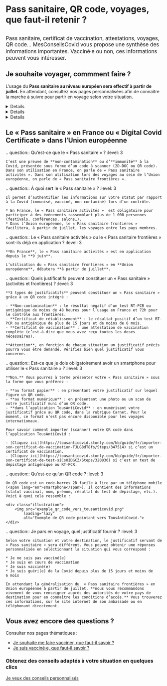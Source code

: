 # Pass sanitaire, QR code, voyages, que faut-il retenir ?

<div class="illustration">
    <img src="illustrations/pass_sanitaire.svg" alt="">
</div>

<div id="conseils-personnels" class="conseils" itemscope itemtype="https://schema.org/FAQPage">

<big>Pass sanitaire, certificat de vaccination, attestations, voyages, QR code… MesConseilsCovid vous propose une synthèse des informations importantes. Vacciné⸱e ou non, ces informations peuvent vous intéresser.</big>

## Je souhaite voyager, commment faire ?

<div class="conseil">

L’usage du **Pass sanitaire au niveau européen sera effectif à partir de juillet.** En attendant, consultez nos pages personnalisées afin de connaître la marche à suivre pour partir en voyage selon votre situation.

</div>

<div class="conseils">
<details>

.. summary:: Je ne suis pas vacciné(e) et je souhaite voyager

.. question:: Je ne suis pas vacciné(e), puis-je partir en voyage ?
    :level: 4

    Oui, mais les conditions de voyages sont plus ou moins contraignantes selon les pays de destination. Assurez vous de vérifier quelles conditions s’appliquent avant de partir.
    Pour vérifier les conditions d’entrée dans votre pays de destination, vous pouvez consulter le site internet de son ambassade et/ou celui de [France Diplomatie](https://www.diplomatie.gouv.fr/fr/je-pars-a-l-etranger/).

.. question:: Je ne suis pas vacciné⸱e, comment obtenir un « pass sanitaire » ou un justificatif me permettant de voyager ?
    :level: 4

    Si vous n’êtes pas vacciné⸱e, un test PCR ou antigénique récent (de moins de 48h ou 72h) sur lequel figure un QR code fera office de « Pass sanitaire » ou de justificatif de non-contamination pour les déplacements à l’étranger. 

    Lorsque vous faites un test, vous recevez un mail ou un SMS pour télécharger le certificat de dépistage sur le [portail SI-DEP](https://sidep.gouv.fr/cyberlab/patientviewer.jsp). C’est sur ce document que vous trouverez le QR code à présenter lors de votre voyage. Le document comporte aussi le QR Code à intégrer dans TousAntiCovid. 


.. question:: Sous quelle forme présenter ce justificatif ou ce pass sanitaire lors d’un voyage ?
    :level: 4

    Pour voyager, il vous suffit de présenter le résultat de votre test négatif, au format papier ou numérique. Il faut que le document comporte un QR Code qui garantit son authenticité. 

    À partir du mois de juillet, le QR Code scanné dans le carnet de l’application TousAntiCovid pourra servir de justificatif numérique pour voyager dans l’Union européenne. cette fonctionnalité s’appelle le « Pass sanitaire frontière ».

</details>
</div>

<div class="conseils">
<details>

.. summary:: Je suis vacciné(e) et je prévois de partir en voyage

.. question:: Je suis vacciné(e), comment obtenir le Pass sanitaire ?
    :level: 4

    Si vous êtes vacciné(e), votre attestation de vaccination complète (toutes les doses) sur laquelle figure un QR code constitue votre « Pass sanitaire ». Ce « Pass sanitaire » est utile pour participer à des évènements de plus de 1000 personnes (concerts, festival…) et pour voyager.

    Attention, en fonction de votre destination de voyage d’autres documents pourrons vous être demandés.

.. question:: Le « Pass sanitaire » est-il déjà en application pour les voyages dans l’Espace européen ?
    :level: 4

    **Non.** Le « Pass sanitaire frontières », ou encore « <span lang="en">Digital Covid Certificate</span> » au niveau européen, devrait rentrer en application à partir de juillet. Il permettra de faciliter les voyages entre les pays membres.

    En attendant, vérifiez les conditions d’entrée dans votre pays de destination, vous pouvez consulter le site internet de son ambassade et/ou celui de [France Diplomatie](https://www.diplomatie.gouv.fr/fr/je-pars-a-l-etranger/).

.. question:: Je suis vacciné(e), ma preuve de vaccination est-elle suffisante pour partir en Corse ou vers les destinations d’Outre-mer ?
    :level: 4

    **Oui pour la Corse** : une preuve de vaccination complète est exigée. Vous pouvez la présenter dans votre carnet TousAntiCovid. Pour en savoir plus, rendez-vous sur le site de l’[ARS de Corse](https://www.corse.ars.sante.fr/covid19-pass-sanitaire-obligatoire-pour-venir-en-corse).

    Pour l’Outre-mer : les conditions de voyages diffèrent selon la destination. Nous vous invitons à consulter [cette page](https://www.gouvernement.fr/info-coronavirus/outre-mer) pour en obtenir le détail.

</details>
</div>

<div class="conseils">
<details>

.. summary:: Je suis en cours de vaccination

.. question:: Je suis en cours de vaccination, puis-je partir en voyage ?
    :level: 4

    **Oui**, mais les conditions de voyages sont plus ou moins contraignantes selon les pays de destination. Assurez vous de vérifier quelles conditions s’appliquent avant de partir.

    Pour vérifier les conditions d’entrée dans votre pays de destination, vous pouvez consulter le site internet de son ambassade et/ou celui de [France Diplomatie](https://www.diplomatie.gouv.fr/fr/je-pars-a-l-etranger/).

.. question:: Je suis en cours de vaccination, comment obtenir un « Pass sanitaire » ou un justificatif me permettant de voyager ?
    :level: 4

    Si vous êtes en cours de vaccination (1 dose sur 2 doses prévues), c’est-à-dire que vous n’avez pas finalisé votre schéma vaccinal, vous ne pourrez pas faire valoir cette vaccination pour voyager. Vous devrez présenter un test PCR ou antigénique récent (réalisé dans les 48h ou 72h) sur lequel figure un QR code. Ce justificatif fera office de « Pass sanitaire ».

.. question:: Sous quelle forme présenter ce justificatif ou ce « Pass sanitaire » lors d’un voyage ?
    :level: 4

    Pour le moment, le format intégré dans le carnet de l’application TousAntiCovid n’est pas reconnu au niveau international ni dans l’Union européenne. Il le sera à partir de juillet.

    En attendant, il faut présenter votre test négatif au format papier ou numérique, en prenant bien soin qu’il comporte un QR code.

</details>
</div>

## Le « Pass sanitaire » en France ou « <span lang="en">Digital Covid Certificate</span> » dans l’Union européenne

.. question:: Qu’est-ce que le « Pass sanitaire » ?
    :level: 3

    C’est une preuve de **non-contamination** ou d’**immunité** à la Covid, présentée sous forme d’un code à scanner (2D-DOC ou QR code). 
    Dans son utilisation en France, on parle de « Pass sanitaire activités ». Dans son utilisation lors des voyages au sein de l’Union européenne, on parle de « Pass sanitaire frontières ». 


.. question:: À quoi sert le « Pass sanitaire » ?
    :level: 3

    Il permet d’authentifier les informations sur votre statut par rapport à la Covid (immunisé, vacciné, non-contaminé) lors d’un contrôle.

    * En France, le « Pass sanitaire activités »  est obligatoire pour participer à des évènements rassemblant plus de 1 000 personnes (festivals, conférences, salons…).
    * Dans l’Union européenne, le « Pass sanitaire frontières » facilitera, à partir de juillet, les voyages entre les pays membres.


.. question:: Le « Pass sanitaire activités » ou le « Pass sanitaire frontières » sont-ils déjà en application ?
    :level: 3

    **En France**, le « Pass sanitaire activités » est en application depuis le **9 juin**.

    L’utilisation du « Pass sanitaire frontières » en **Union européenne**, débutera **à partir de juillet**.


.. question:: Quels justificatifs peuvent constituer un « Pass sanitaire » (activités et frontières) ?
    :level: 3

    **3 types de justificatifs** peuvent constituer un « Pass sanitaire » grâce à un QR code intégré :

    - **Non-contamination** : le résultat négatif d’un test RT-PCR ou antigénique de moins de 48 heures pour l’usage en France et 72h pour le contrôle aux frontières.
    - **Certificat de rétablissement** : le résultat positif d’un test RT-PCR ou antigénique de plus de 15 jours et de moins de 6 mois.
    - **Certificat de vaccination** : une attestation de vaccination complète (c’est-à-dire que vous avez reçu toutes les doses nécessaires).

    **Attention**, en fonction de chaque situation un justificatif précis pourra vous être demandé. Vérifiez bien quel justificatif vous concerne.


.. question:: Est-ce que je dois obligatoirement avoir un <span lang="en">smartphone</span> pour utiliser le « Pass sanitaire » ?
    :level: 3

    **Non.** Vous pourrez à terme présenter votre « Pass sanitaire » sous la forme que vous préférez :

    - **au format papier** : en présentant votre justificatif sur lequel figure un QR code.
    - **au format numérique** : en présentant une photo ou un scan de votre justificatif muni d’un QR code.
    - **dans l’application TousAntiCovid** : en numérisant votre justificatif grâce au QR code, dans la rubrique Carnet. Pour le moment, ce format n’est pas encore disponible pour les voyages internationaux.

    Pour savoir comment importer (scanner) votre QR code dans l’application TousAntiCovid :

    - [Cliquez ici](https://tousanticovid.stonly.com/kb/guide/fr/importer-son-certificat-de-vaccination-TJLG8dT8fs/Steps/347514) si c’est un certificat de vaccination.
    - [Cliquez ici](https://tousanticovid.stonly.com/kb/guide/fr/importer-son-certificat-de-test-siCsOIDGCZ/Steps/320836) si c’est un test de dépistage antigénique ou RT-PCR.


.. question:: Qu’est-ce qu’un QR code ?
    :level: 3

    Un QR code est un code-barres 2D facile à lire par un téléphone mobile (<span lang="en">smartphone</span>). Il contient des informations (statut vaccinal, nom, prénom, résultat du test de dépistage, etc.). Voici à quoi cela ressemble :

    <div class="illustration">
        <img src="exemple_qr_code_vers_tousanticovid.png"
            loading="lazy"
            alt="Exemple de QR code pointant vers TousAntiCovid.">
    </div>

.. question:: Je pars en voyage, quel justificatif fournir ?
    :level: 3

    Selon votre situation et votre destination, le justificatif servant de  « Pass sanitaire » sera différent. Vous pouvez obtenir une réponses personnalisée en séléctionnant la situation qui vous correspond : 
      
    * Je ne suis pas vacciné(e)
    * Je suis en cours de vaccination
    * Je suis vacciné(e)
    * Je suis guéri(e) de la Covid depuis plus de 15 jours et moins de 6 mois

    En attendant la généralisation du  « Pass sanitaire frontières » en Union européenne à partir de juillet, **nous vous recommandons vivement de vous renseigner auprès des autorités de votre pays de destination pour en connaître les conditions d’accès.** Vous trouverez ces informations, sur le site internet de son ambassade ou en téléphonant directement.

## Vous avez encore des questions ?

Consulter nos pages thématiques :

* [Je souhaite me faire vacciner, que faut-il savoir ?](/je-veux-me-faire-vacciner.html)
* [Je suis vacciné·e, que faut-il savoir ?](/je-suis-vaccine.html)

<section class="cta">
    <h3>Obtenez des conseils adaptés à votre situation en quelques clics</h3>
    <a class="button" href="/#conseils">Je veux des conseils personnalisés</a>
</section>

</div>
